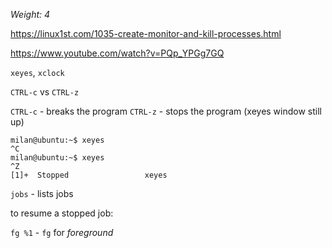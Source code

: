 _Weight: 4_

https://linux1st.com/1035-create-monitor-and-kill-processes.html

https://www.youtube.com/watch?v=PQp_YPGg7GQ

`xeyes`, `xclock`

`CTRL-c` vs `CTRL-z`

`CTRL-c` - breaks the program
`CTRL-z` - stops the program (xeyes window still up)

```
milan@ubuntu:~$ xeyes 
^C
milan@ubuntu:~$ xeyes 
^Z
[1]+  Stopped                 xeyes

```

`jobs` - lists jobs

to resume a stopped job:

`fg %1` - `fg` for _foreground_

